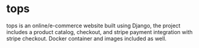 # tops
tops is an online/e-commerce website built using Django, the project includes a product catalog, checkout, and stripe payment integration with stripe checkout.
Docker container and images included as well.

